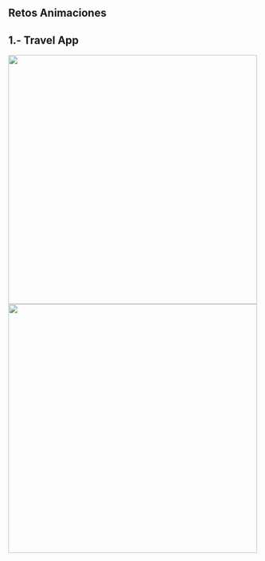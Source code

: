 ## Retos Animaciones

 ## 1.- Travel App
 <div style="float: right">
   <img src="assets/gifs/home.gif" height="500" />
   <img src="assets/gifs/details.gif" height="500" />
 </div>